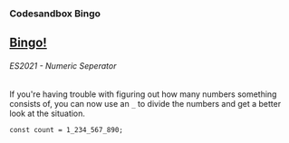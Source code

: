 ### Codesandbox Bingo
[Bingo!](https://s0tv2i.csb.app/)
-

###### ES2021 - Numeric Seperator
If you're having trouble with figuring out how many numbers something consists of, you can now use an `_` to divide the numbers and get a better look at the situation.
```
const count = 1_234_567_890;
```